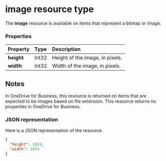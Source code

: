 # image resource type

The **image** resource is available on items that represent a bitmap or image.


### Properties
| Property      | Type    | Description                     |
|:--------------|:--------|:--------------------------------|
| **height**    | Int32   | Height of the image, in pixels. |
| **width**     | Int32   | Width of the image, in pixels.  |


## Notes

In OneDrive for Business, this resource is returned on items that are expected to be images based on file extension. This resource returns no properties in OneDrive for Business.



### JSON representation

Here is a JSON representation of the resource.

<!-- {
  "blockType": "resource",
  "optionalProperties": [

  ],
  "@odata.type": "microsoft.graph.image"
}-->

```json
{
  "height": 1024,
  "width": 1024
}

```

<!-- uuid: 8fcb5dbc-d5aa-4681-8e31-b001d5168d79
2015-10-25 14:57:30 UTC -->
<!-- {
  "type": "#page.annotation",
  "description": "image resource",
  "keywords": "",
  "section": "documentation",
  "tocPath": ""
}-->